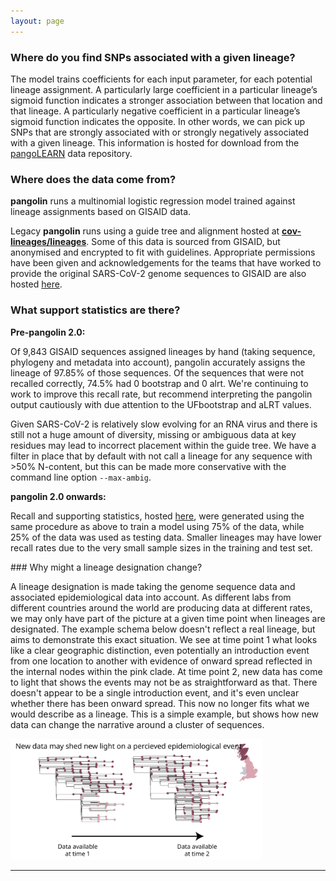 ```yaml
---
layout: page
---
```


### Where do you find SNPs associated with a given lineage?

The model trains coefficients for each input parameter, for each potential lineage assignment. A particularly large coefficient in a particular lineage’s sigmoid function indicates a stronger association between that location and that lineage. A particularly negative coefficient in a particular lineage’s sigmoid function indicates the opposite. In other words, we can pick up SNPs that are strongly associated with or strongly negatively associated with a given lineage. This information is hosted for download from the [pangoLEARN](https://github.com/cov-lineages/pangoLEARN) data repository.

### Where does the data come from?

<strong>pangolin</strong> runs a multinomial logistic regression model trained against lineage assignments based on GISAID data.

Legacy <strong>pangolin</strong> runs using a guide tree and alignment hosted at [<strong>cov-lineages/lineages</strong>](https://github.com/cov-lineages/lineages.git). Some of this data is sourced from GISAID, but anonymised and encrypted to fit with guidelines. Appropriate permissions have been given and acknowledgements for the teams that have worked to provide the original SARS-CoV-2 genome sequences to GISAID are also hosted [here](https://cov-lineages.org/gisaid_acknowledgements.html).


### What support statistics are there?
<strong>Pre-pangolin 2.0:</strong>

Of 9,843 GISAID sequences assigned lineages by hand (taking sequence, phylogeny and metadata into account), pangolin accurately assigns the lineage of 97.85% of those sequences. Of the sequences that were not recalled correctly, 74.5% had 0 bootstrap and 0 alrt. We're continuing to work to improve this recall rate, but recommend interpreting the pangolin output cautiously with due attention to the UFbootstrap and aLRT values. 

Given SARS-CoV-2 is relatively slow evolving for an RNA virus and there is still not a huge amount of diversity, missing or ambiguous data at key residues may lead to incorrect placement within the guide tree. We have a filter in place that by default with not call a lineage for any sequence with >50% N-content, but this can be made more conservative with the command line option `--max-ambig`.

<strong>pangolin 2.0 onwards:</strong>

Recall and supporting statistics, hosted [here](https://github.com/cov-lineages/pangoLEARN/blob/master/pangoLEARN/data/lineagerecalls.txt), were generated using the same procedure as above to train a model using 75% of the data, while 25% of the data was used as testing data. Smaller lineages may have lower recall rates due to the very small sample sizes in the training and test set.


### Why might a lineage designation change?

A lineage designation is made taking the genome sequence data and associated epidemiological data into account. As different labs from different countries around the  world are producing data at different rates, we may only have part of the picture at a given time point when lineages are designated. The example schema below doesn't reflect a real lineage, but aims to demonstrate this exact situation. We see at time point 1 what looks like a clear geographic distinction, even potentially an introduction event from one location to another with evidence of onward spread reflected in the internal nodes within the pink clade. At time point 2, new data has come to light that shows the events may not be as straightforward as that. There doesn't appear to be a single introduction event, and it's even unclear whether there has been onward spread. This now no longer fits what we would describe as a lineage. This is a simple example, but shows how new data can change the narrative around a cluster of sequences.

<img src="./assets/images/new_data_new_light.svg" style="max-width:80%"  class="center">
<hr>
